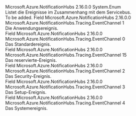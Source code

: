 <Type Name="EventChannel" FullName="Microsoft.Azure.NotificationHubs.Tracing.EventChannel">
  <TypeSignature Language="C#" Value="public enum EventChannel" />
  <TypeSignature Language="ILAsm" Value=".class public auto ansi sealed EventChannel extends System.Enum" />
  <TypeSignature Language="DocId" Value="T:Microsoft.Azure.NotificationHubs.Tracing.EventChannel" />
  <TypeSignature Language="VB.NET" Value="Public Enum EventChannel" />
  <TypeSignature Language="F#" Value="type EventChannel = " />
  <AssemblyInfo>
    <AssemblyName>Microsoft.Azure.NotificationHubs</AssemblyName>
    <AssemblyVersion>2.16.0.0</AssemblyVersion>
  </AssemblyInfo>
  <Base>
    <BaseTypeName>System.Enum</BaseTypeName>
  </Base>
  <Docs>
    <summary>Listet die Ereignisse im Zusammenhang mit dem Servicebus.</summary>
    <remarks>To be added.</remarks>
  </Docs>
  <Members>
    <Member MemberName="Application">
      <MemberSignature Language="C#" Value="Application" />
      <MemberSignature Language="ILAsm" Value=".field public static literal valuetype Microsoft.Azure.NotificationHubs.Tracing.EventChannel Application = unsigned int8(1)" />
      <MemberSignature Language="DocId" Value="F:Microsoft.Azure.NotificationHubs.Tracing.EventChannel.Application" />
      <MemberSignature Language="VB.NET" Value="Application" />
      <MemberSignature Language="F#" Value="Application = 1" Usage="Microsoft.Azure.NotificationHubs.Tracing.EventChannel.Application" />
      <MemberType>Field</MemberType>
      <AssemblyInfo>
        <AssemblyName>Microsoft.Azure.NotificationHubs</AssemblyName>
        <AssemblyVersion>2.16.0.0</AssemblyVersion>
      </AssemblyInfo>
      <ReturnValue>
        <ReturnType>Microsoft.Azure.NotificationHubs.Tracing.EventChannel</ReturnType>
      </ReturnValue>
      <MemberValue>1</MemberValue>
      <Docs>
        <summary>Die Anwendungsereignis.</summary>
      </Docs>
    </Member>
    <Member MemberName="Default">
      <MemberSignature Language="C#" Value="Default" />
      <MemberSignature Language="ILAsm" Value=".field public static literal valuetype Microsoft.Azure.NotificationHubs.Tracing.EventChannel Default = unsigned int8(0)" />
      <MemberSignature Language="DocId" Value="F:Microsoft.Azure.NotificationHubs.Tracing.EventChannel.Default" />
      <MemberSignature Language="VB.NET" Value="Default" />
      <MemberSignature Language="F#" Value="Default = 0" Usage="Microsoft.Azure.NotificationHubs.Tracing.EventChannel.Default" />
      <MemberType>Field</MemberType>
      <AssemblyInfo>
        <AssemblyName>Microsoft.Azure.NotificationHubs</AssemblyName>
        <AssemblyVersion>2.16.0.0</AssemblyVersion>
      </AssemblyInfo>
      <ReturnValue>
        <ReturnType>Microsoft.Azure.NotificationHubs.Tracing.EventChannel</ReturnType>
      </ReturnValue>
      <MemberValue>0</MemberValue>
      <Docs>
        <summary>Das Standardereignis.</summary>
      </Docs>
    </Member>
    <Member MemberName="Reserved">
      <MemberSignature Language="C#" Value="Reserved" />
      <MemberSignature Language="ILAsm" Value=".field public static literal valuetype Microsoft.Azure.NotificationHubs.Tracing.EventChannel Reserved = unsigned int8(15)" />
      <MemberSignature Language="DocId" Value="F:Microsoft.Azure.NotificationHubs.Tracing.EventChannel.Reserved" />
      <MemberSignature Language="VB.NET" Value="Reserved" />
      <MemberSignature Language="F#" Value="Reserved = 15" Usage="Microsoft.Azure.NotificationHubs.Tracing.EventChannel.Reserved" />
      <MemberType>Field</MemberType>
      <AssemblyInfo>
        <AssemblyName>Microsoft.Azure.NotificationHubs</AssemblyName>
        <AssemblyVersion>2.16.0.0</AssemblyVersion>
      </AssemblyInfo>
      <ReturnValue>
        <ReturnType>Microsoft.Azure.NotificationHubs.Tracing.EventChannel</ReturnType>
      </ReturnValue>
      <MemberValue>15</MemberValue>
      <Docs>
        <summary>Das reservierte-Ereignis.</summary>
      </Docs>
    </Member>
    <Member MemberName="Security">
      <MemberSignature Language="C#" Value="Security" />
      <MemberSignature Language="ILAsm" Value=".field public static literal valuetype Microsoft.Azure.NotificationHubs.Tracing.EventChannel Security = unsigned int8(2)" />
      <MemberSignature Language="DocId" Value="F:Microsoft.Azure.NotificationHubs.Tracing.EventChannel.Security" />
      <MemberSignature Language="VB.NET" Value="Security" />
      <MemberSignature Language="F#" Value="Security = 2" Usage="Microsoft.Azure.NotificationHubs.Tracing.EventChannel.Security" />
      <MemberType>Field</MemberType>
      <AssemblyInfo>
        <AssemblyName>Microsoft.Azure.NotificationHubs</AssemblyName>
        <AssemblyVersion>2.16.0.0</AssemblyVersion>
      </AssemblyInfo>
      <ReturnValue>
        <ReturnType>Microsoft.Azure.NotificationHubs.Tracing.EventChannel</ReturnType>
      </ReturnValue>
      <MemberValue>2</MemberValue>
      <Docs>
        <summary>Das Security-Ereignis.</summary>
      </Docs>
    </Member>
    <Member MemberName="Setup">
      <MemberSignature Language="C#" Value="Setup" />
      <MemberSignature Language="ILAsm" Value=".field public static literal valuetype Microsoft.Azure.NotificationHubs.Tracing.EventChannel Setup = unsigned int8(3)" />
      <MemberSignature Language="DocId" Value="F:Microsoft.Azure.NotificationHubs.Tracing.EventChannel.Setup" />
      <MemberSignature Language="VB.NET" Value="Setup" />
      <MemberSignature Language="F#" Value="Setup = 3" Usage="Microsoft.Azure.NotificationHubs.Tracing.EventChannel.Setup" />
      <MemberType>Field</MemberType>
      <AssemblyInfo>
        <AssemblyName>Microsoft.Azure.NotificationHubs</AssemblyName>
        <AssemblyVersion>2.16.0.0</AssemblyVersion>
      </AssemblyInfo>
      <ReturnValue>
        <ReturnType>Microsoft.Azure.NotificationHubs.Tracing.EventChannel</ReturnType>
      </ReturnValue>
      <MemberValue>3</MemberValue>
      <Docs>
        <summary>Das Setup-Ereignis.</summary>
      </Docs>
    </Member>
    <Member MemberName="System">
      <MemberSignature Language="C#" Value="System" />
      <MemberSignature Language="ILAsm" Value=".field public static literal valuetype Microsoft.Azure.NotificationHubs.Tracing.EventChannel System = unsigned int8(4)" />
      <MemberSignature Language="DocId" Value="F:Microsoft.Azure.NotificationHubs.Tracing.EventChannel.System" />
      <MemberSignature Language="VB.NET" Value="System" />
      <MemberSignature Language="F#" Value="System = 4" Usage="Microsoft.Azure.NotificationHubs.Tracing.EventChannel.System" />
      <MemberType>Field</MemberType>
      <AssemblyInfo>
        <AssemblyName>Microsoft.Azure.NotificationHubs</AssemblyName>
        <AssemblyVersion>2.16.0.0</AssemblyVersion>
      </AssemblyInfo>
      <ReturnValue>
        <ReturnType>Microsoft.Azure.NotificationHubs.Tracing.EventChannel</ReturnType>
      </ReturnValue>
      <MemberValue>4</MemberValue>
      <Docs>
        <summary>Das Systemereignis.</summary>
      </Docs>
    </Member>
  </Members>
</Type>